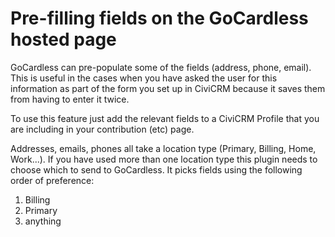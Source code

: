 # Pre-filling fields on the GoCardless hosted page

GoCardless can pre-populate some of the fields (address, phone, email).
This is useful in the cases when you have asked the user for this
information as part of the form you set up in CiviCRM because it saves
them from having to enter it twice.

To use this feature just add the relevant fields to a CiviCRM Profile that you
are including in your contribution (etc) page.

Addresses, emails, phones all take a location type (Primary, Billing, Home,
Work...). If you have used more than one location type this plugin needs to
choose which to send to GoCardless. It picks fields using the following order of
preference:

1. Billing
2. Primary
3. anything
